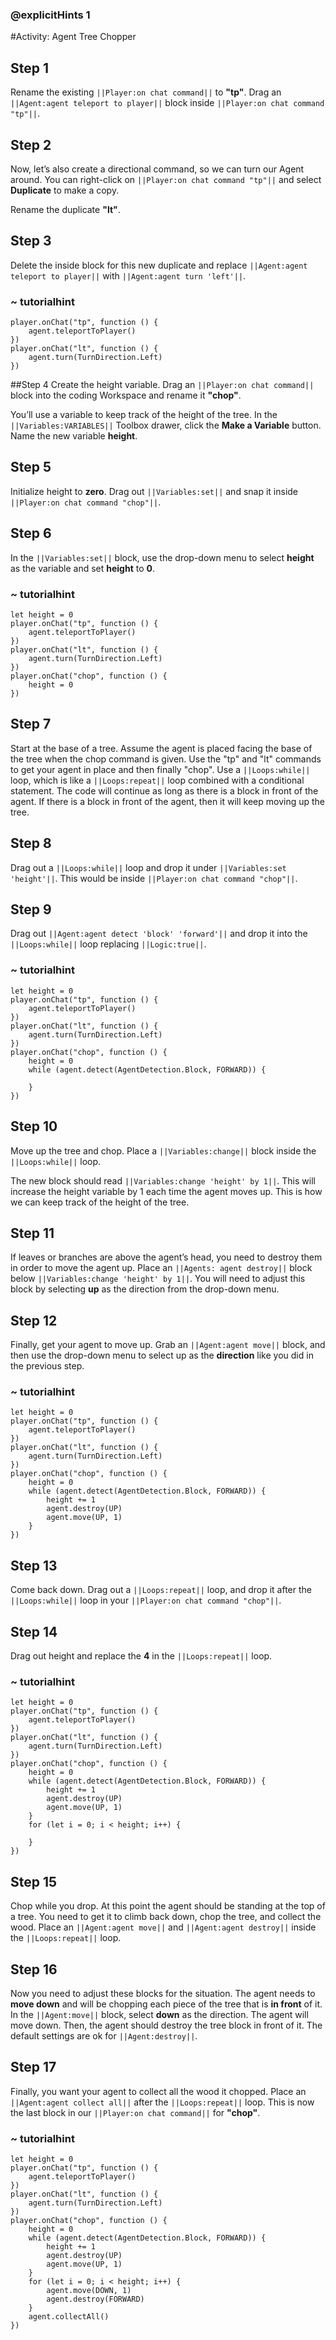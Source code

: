 ### @explicitHints 1

#Activity: Agent Tree Chopper 

## Step 1
Rename the existing ``||Player:on chat command||`` to **"tp"**.
Drag an ``||Agent:agent teleport to player||`` block inside ``||Player:on chat command "tp"||``.

## Step 2
Now, let’s also create a directional command, so we can turn our Agent around. You can right-click on ``||Player:on chat command "tp"||`` and select **Duplicate** to make a copy.

Rename the duplicate **"lt"**.

## Step 3
Delete the inside block for this new duplicate and replace ``||Agent:agent teleport to player||`` with ``||Agent:agent turn 'left'||``.

### ~ tutorialhint
``` blocks
player.onChat("tp", function () {
    agent.teleportToPlayer()
})
player.onChat("lt", function () {
    agent.turn(TurnDirection.Left)
})
```

##Step 4
Create the height variable. Drag an ``||Player:on chat command||`` block into the coding Workspace and rename it **"chop"**.

You’ll use a variable to keep track of the height of the tree. In the ``||Variables:VARIABLES||`` Toolbox drawer, click the **Make a Variable** button. Name the new variable **height**.

## Step 5
Initialize height to **zero**. Drag out ``||Variables:set||`` and snap it inside ``||Player:on chat command "chop"||``.

## Step 6
In the ``||Variables:set||`` block, use the drop-down menu to select **height** as the variable and set **height** to **0**.

### ~ tutorialhint
``` blocks
let height = 0
player.onChat("tp", function () {
    agent.teleportToPlayer()
})
player.onChat("lt", function () {
    agent.turn(TurnDirection.Left)
})
player.onChat("chop", function () {
    height = 0
})
```

## Step 7
Start at the base of a tree. Assume the agent is placed facing the base of the tree when the chop command is given. Use the "tp" and "lt" commands to get your agent in place and then finally "chop". Use a ``||Loops:while||`` loop, which is like a ``||Loops:repeat||`` loop combined with a conditional statement. The code will continue as long as there is a block in front of the agent. If there is a block in front of the agent, then it will keep moving up the tree.

## Step 8
Drag out a ``||Loops:while||`` loop and drop it under ``||Variables:set 'height'||``. This would be inside ``||Player:on chat command "chop"||``.

## Step 9
Drag out ``||Agent:agent detect 'block' 'forward'||`` and drop it into the ``||Loops:while||`` loop replacing ``||Logic:true||``.

### ~ tutorialhint
``` blocks
let height = 0
player.onChat("tp", function () {
    agent.teleportToPlayer()
})
player.onChat("lt", function () {
    agent.turn(TurnDirection.Left)
})
player.onChat("chop", function () {
    height = 0
    while (agent.detect(AgentDetection.Block, FORWARD)) {

    }
})
```

## Step 10
Move up the tree and chop. Place a ``||Variables:change||`` block inside the ``||Loops:while||`` loop.

The new block should read ``||Variables:change 'height' by 1||``. This will increase the height variable by 1 each time the agent moves up. This is how we can keep track of the height of the tree.

## Step 11
If leaves or branches are above the agent’s head, you need to destroy them in order to move the agent up. Place an ``||Agents: agent destroy||`` block below ``||Variables:change 'height' by 1||``. You will need to adjust this block by selecting **up** as the direction from the drop-down menu.

## Step 12
Finally, get your agent to move up. Grab an ``||Agent:agent move||`` block, and then use the drop-down menu to select up as the **direction** like you did in the previous step.

### ~ tutorialhint
``` blocks
let height = 0
player.onChat("tp", function () {
    agent.teleportToPlayer()
})
player.onChat("lt", function () {
    agent.turn(TurnDirection.Left)
})
player.onChat("chop", function () {
    height = 0
    while (agent.detect(AgentDetection.Block, FORWARD)) {
        height += 1
        agent.destroy(UP)
        agent.move(UP, 1)
    }
})
```

## Step 13
Come back down. Drag out a ``||Loops:repeat||`` loop, and drop it after the ``||Loops:while||`` loop in your ``||Player:on chat command "chop"||``.

## Step 14
Drag out height and replace the **4** in the ``||Loops:repeat||`` loop.

### ~ tutorialhint
``` blocks
let height = 0
player.onChat("tp", function () {
    agent.teleportToPlayer()
})
player.onChat("lt", function () {
    agent.turn(TurnDirection.Left)
})
player.onChat("chop", function () {
    height = 0
    while (agent.detect(AgentDetection.Block, FORWARD)) {
        height += 1
        agent.destroy(UP)
        agent.move(UP, 1)
    }
    for (let i = 0; i < height; i++) {

    }
})
```

## Step 15
Chop while you drop. At this point the agent should be standing at the top of a tree. You need to get it to climb back down, chop the tree, and collect the wood. Place an ``||Agent:agent move||`` and ``||Agent:agent destroy||`` inside the ``||Loops:repeat||`` loop.

## Step 16
Now you need to adjust these blocks for the situation. The agent needs to **move down** and will be chopping each piece of the tree that is **in front** of it. In the ``||Agent:move||`` block, select **down** as the direction. The agent will move down. Then, the agent should destroy the tree block in front of it. The default settings are ok for ``||Agent:destroy||``.

## Step 17
Finally, you want your agent to collect all the wood it chopped. Place an ``||Agent:agent collect all||`` after the ``||Loops:repeat||`` loop. This is now the last block in our ``||Player:on chat command||`` for **"chop"**.

### ~ tutorialhint
``` blocks 
let height = 0
player.onChat("tp", function () {
    agent.teleportToPlayer()
})
player.onChat("lt", function () {
    agent.turn(TurnDirection.Left)
})
player.onChat("chop", function () {
    height = 0
    while (agent.detect(AgentDetection.Block, FORWARD)) {
        height += 1
        agent.destroy(UP)
        agent.move(UP, 1)
    }
    for (let i = 0; i < height; i++) {
        agent.move(DOWN, 1)
        agent.destroy(FORWARD)
    }
    agent.collectAll()
})
```
